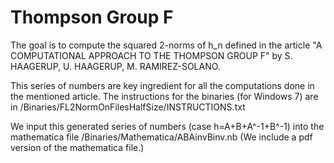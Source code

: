 Thompson Group F 
=============
The goal is to compute the squared 2-norms of h_n  defined in the article 
"A COMPUTATIONAL APPROACH TO THE THOMPSON GROUP F" 
by  S. HAAGERUP, U. HAAGERUP, M. RAMIREZ-SOLANO.

This series of numbers are key ingredient for all the computations done in the mentioned article.
The instructions for the binaries (for Windows 7)  are in /Binaries/FL2NormOnFilesHalfSize/INSTRUCTIONS.txt

We input this generated series of numbers (case h=A+B+A^-1+B^-1) into the mathematica file  /Binaries/Mathematica/ABAinvBinv.nb
(We include a pdf version of the mathematica file.)

